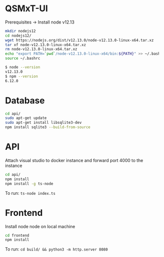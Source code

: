 # QSMxT-UI

Prerequisites -> Install node v12.13

```bash
mkdir nodejs12
cd nodejs12/
wget https://nodejs.org/dist/v12.13.0/node-v12.13.0-linux-x64.tar.xz
tar xf node-v12.13.0-linux-x64.tar.xz
rm node-v12.13.0-linux-x64.tar.xz
echo "export PATH=`pwd`/node-v12.13.0-linux-x64/bin:${PATH}" >> ~/.bashrc
source ~/.bashrc
```

```bash
$ node --version
v12.13.0
$ npm --version
6.12.0
```

# Database
```bash
cd api/
sudo apt-get update
sudo apt-get install libsqlite3-dev
npm install sqlite3 --build-from-source
```

# API

Attach visual studio to docker instance and forward port 4000 to the instance

```bash
cd api/
npm install
npm install -g ts-node
```

To run: `ts-node index.ts`

# Frontend

Install node node on local machine

```bash
cd frontend
npm install
```

To run: `cd build/ && python3 -m http.server 8080`

